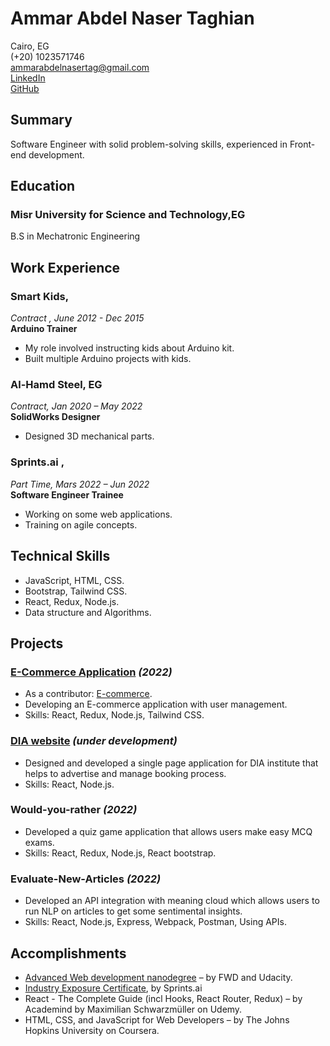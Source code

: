 # Ammar Abdel Naser Taghian
Cairo, EG <br/>
(+20) 1023571746 <br/> 
ammarabdelnasertag@gmail.com  
[LinkedIn](https://www.linkedin.com/in/ammarelnasser/)  
[GitHub](https://github.com/AmmarNaser)

## Summary
Software Engineer with solid problem-solving skills, experienced in Front-end development.

## Education 
### Misr University for Science and Technology,EG
B.S in Mechatronic Engineering

## Work Experience

### Smart Kids, 
*Contract , June 2012 - Dec 2015* <br/>
****Arduino Trainer**** 
- My role involved instructing kids about Arduino kit.
- Built multiple Arduino projects with kids.

### Al-Hamd Steel, EG 
*Contract, Jan 2020 – May 2022* <br/>
****SolidWorks Designer****
- Designed 3D mechanical parts.

### Sprints.ai ,
*Part Time, Mars 2022 – Jun 2022* <br/>
____Software Engineer Trainee____
- Working on some web applications. 
- Training on agile concepts.

## Technical Skills

- JavaScript, HTML, CSS.
- Bootstrap, Tailwind CSS.
- React, Redux, Node.js.
- Data structure and Algorithms. 

## Projects

### [E-Commerce Application](https://master-ec.herokuapp.com/) *(2022)*
- As a contributor: [E-commerce](https://github.com/Darkmax512/E-Commerce-Application.git).
- Developing an E-commerce application with user management.
- Skills: React, Redux, Node.js, Tailwind CSS.
### [DIA website](https://diaegy.com/) *(under development)*
- Designed and developed a single page application for DIA institute that helps to advertise and manage booking process.
- Skills: React, Node.js.
### Would-you-rather *(2022)*
- Developed a quiz game application that allows users make easy MCQ exams.
- Skills: React, Redux, Node.js, React bootstrap.
### Evaluate-New-Articles *(2022)*
- Developed an API integration with meaning cloud which allows users to run NLP on articles to get some sentimental insights.
- Skills: React, Node.js, Express, Webpack, Postman, Using APIs.

## Accomplishments	

- [Advanced Web development nanodegree](https://graduation.udacity.com/confirm/LSCAFVAM) – by FWD and Udacity.	 
- [Industry Exposure Certificate](https://app.luminpdf.com/viewer/62e29ddd7d2243427327fa95), by Sprints.ai
- React - The Complete Guide (incl Hooks, React Router, Redux) – by Academind by Maximilian Schwarzmüller on Udemy.
- HTML, CSS, and JavaScript for Web Developers – by The Johns Hopkins University on Coursera.

